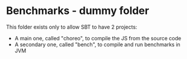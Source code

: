 # Benchmarks - dummy folder

This folder exists only to allow SBT to have 2 projects:

 - A main one, called "choreo", to compile the JS from the source code
 - A secondary one, called "bench", to compile and run benchmarks in JVM